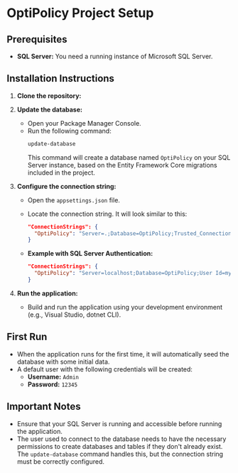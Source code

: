 # OptiPolicy Project Setup

## Prerequisites

* **SQL Server:** You need a running instance of Microsoft SQL Server.

## Installation Instructions

1.  **Clone the repository:**

2.  **Update the database:**
    * Open your Package Manager Console.
    * Run the following command:
        ```bash
        update-database
        ```
        This command will create a database named `OptiPolicy` on your SQL Server instance, based on the Entity Framework Core migrations included in the project.

3.  **Configure the connection string:**
    * Open the `appsettings.json` file.
    * Locate the connection string. It will look similar to this:
        ```json
        "ConnectionStrings": {
          "OptiPolicy": "Server=.;Database=OptiPolicy;Trusted_Connection=True;MultipleActiveResultSets=true;"
        }
        ```

    * **Example with SQL Server Authentication:**
        ```json
        "ConnectionStrings": {
          "OptiPolicy": "Server=localhost;Database=OptiPolicy;User Id=myUsername;Password=myPassword;TrustServerCertificate=True;"
        }
        ```

4.  **Run the application:**
    * Build and run the application using your development environment (e.g., Visual Studio, dotnet CLI).

## First Run

* When the application runs for the first time, it will automatically seed the database with some initial data.
* A default user with the following credentials will be created:
    * **Username:** `Admin`
    * **Password:** `12345`

## Important Notes

* Ensure that your SQL Server is running and accessible before running the application.
* The user used to connect to the database needs to have the necessary permissions to create databases and tables if they don't already exist.  The `update-database` command handles this, but the connection string must be correctly configured.
